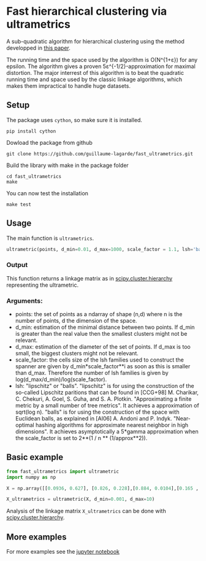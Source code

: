 # Fast hierarchical clustering via ultrametrics

A sub-quadratic algorithm for hierarchical clustering using the method developped in [this paper](https://arxiv.org/abs/2008.06700).

The running time and the space used by the algorithm is O(N^{1+ε}) for any epsilon. The algorithm gives a proven 5ε^{-1/2}-approximation for maximal distortion. The major interrest of this algorithm is to beat the quadratic running time and space used by the classic linkage algorithms, which makes them impractical to handle huge datasets.

## Setup

The package uses `cython`, so make sure it is installed.
```
pip install cython
```
Dowload the package from github
```
git clone https://github.com/guillaume-lagarde/fast_ultrametrics.git
```
Build the library with make in the package folder
```
cd fast_ultrametrics
make
```
You can now test the installation
```
make test
```

## Usage

The main function is `ultrametrics`.

```python
ultrametric(points, d_min=0.01, d_max=1000, scale_factor = 1.1, lsh='balls')
```
### Output
This function returns a linkage matrix as in [scipy.cluster.hierarchy](https://docs.scipy.org/doc/scipy/reference/cluster.hierarchy.html) representing the ultrametric.

### Arguments:
- points: the set of points as a ndarray of shape (n,d) where n is the number of points, d the dimension of the space.
- d_min: estimation of the minimal distance between two points. If d_min is greater than the real value then the smallest clusters might not be relevant.
- d_max: estimation of the diameter of the set of points. If d_max is too small, the biggest clusters might not be relevant.
- scale_factor: the cells size of the lsh families used to construct the spanner are given by d_min*scale_factor**i as soon as this is smaller than d_max. Therefore the number of lsh families is given by log(d_max/d_min)/log(scale_factor).
- lsh: "lipschitz" or "balls". 
    "lipschitz" is for using the construction of the so-called Lipschitz paritions that can be found in [CCG+98] M. Charikar, C. Chekuri, A. Goel, S. Guha, and S. A. Plotkin. "Approximating a finite metric by a small number of tree metrics". It achieves a approximation of sqrt(log n).
    "balls" is for using the construction of the space with Euclidean balls, as explained in [AI06] A. Andoni and P. Indyk. "Near-optimal hashing algorithms for approximate nearest neighbor in high dimensions". It achieves asymptotically a 5*gamma approximation when the scale_factor is set to 2**(1 / n ** (1/approx**2)).


## Basic example

```python
from fast_ultrametrics import ultrametric
import numpy as np

X = np.array([[0.0936, 0.627], [0.826, 0.228],[0.884, 0.0104],[0.165 , 0.616],[0.506, 0.597]]))

X_ultrametrics = ultrametric(X, d_min=0.001, d_max=10)
```
Analysis of the linkage matrix `X_ultrametrics` can be done with [scipy.cluster.hierarchy](https://docs.scipy.org/doc/scipy/reference/cluster.hierarchy.html).

## More examples

For more examples see the [jupyter notebook](https://github.com/guillaume-lagarde/fast-ultrametrics/blob/master/examples.ipynb)
